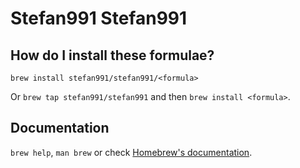 # Stefan991 Stefan991

## How do I install these formulae?
`brew install stefan991/stefan991/<formula>`

Or `brew tap stefan991/stefan991` and then `brew install <formula>`.

## Documentation
`brew help`, `man brew` or check [Homebrew's documentation](https://docs.brew.sh).
